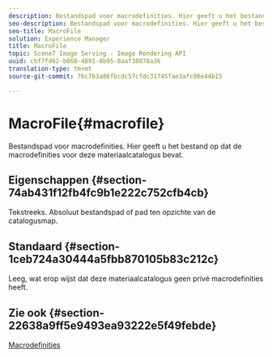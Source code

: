 ```yaml
---
description: Bestandspad voor macrodefinities. Hier geeft u het bestand op dat de macrodefinities voor deze materiaalcatalogus bevat.
seo-description: Bestandspad voor macrodefinities. Hier geeft u het bestand op dat de macrodefinities voor deze materiaalcatalogus bevat.
seo-title: MacroFile
solution: Experience Manager
title: MacroFile
topic: Scene7 Image Serving - Image Rendering API
uuid: cbf7fd62-b868-4891-8b95-0aaf38078a36
translation-type: tm+mt
source-git-commit: 7bc7b3a86fbcdc57cfdc31745fae3afc06e44b15

---
```



# MacroFile{#macrofile}

Bestandspad voor macrodefinities. Hier geeft u het bestand op dat de macrodefinities voor deze materiaalcatalogus bevat.

## Eigenschappen {#section-74ab431f12fb4fc9b1e222c752cfb4cb}

Tekstreeks. Absoluut bestandspad of pad ten opzichte van de catalogusmap.

## Standaard {#section-1ceb724a30444a5fbb870105b83c212c}

Leeg, wat erop wijst dat deze materiaalcatalogus geen privé macrodefinities heeft.

## Zie ook {#section-22638a9ff5e9493ea93222e5f49febde}

[Macrodefinities](../../../../../ir-api/material-cat/image-rendering-api-ref/c-ir-material-catalog/c-ir-macro-definition-reference/c-ir-macro-definition-reference.md#concept-477b77fa187147bfa55fa67134d4a453)
